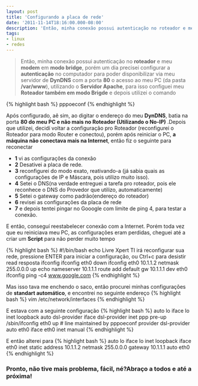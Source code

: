 ```yaml
---
layout: post
title: 'Configurando a placa de rede'
date: '2011-11-14T18:16:00.000-08:00'
description: 'Então, minha conexão possui autenticação no roteador e meu modem em modo bridge, porém um dia precisei configurar a autenticação no computador para poder disponibilizar via meu servidor de DynDNS'
tags:
- linux
- redes
---
```


> Então, minha conexão possui autenticação no __roteador__ e meu __modem__ em __modo bridge__, porém um dia precisei configurar a __autenticação__ no computador para poder disponibilizar via meu servidor de __DynDNS__ com a porta __80__ o acesso ao meu PC (da pasta __/var/www__), utilizando o __Servidor Apache__, para isso configuei meu __Roteador também em modo Brigde__ e depois utilizei o comando

{% highlight bash %}
pppoeconf
{% endhighlight %}

Após configurado, aê sim, ao digitar o endereço do meu __DynDNS__, batia na porta __80 do meu PC e não mais no Roteador (Utilizando o No-IP)__ .Depois que utilizei, decidí voltar a configuração pro Roteador (reconfigurei o Roteador para modo Router e conectou), porém após reiniciar o PC, __a máquina não conectava mais na Internet__, então fiz o seguinte para reconectar

- __1__ vi as configurações da conexão
- __2__ Desativei a placa de rede.
- __3__ reconfigurei do modo exato, reativando-a (já sabia quais as configurações de IP e Máscara, pois utilizo muito isso).
- __4__ Setei o DNS(na verdade entreguei a tarefa pro roteador, pois ele reconhece o DNS do Provedor que utilizo, automaticamente)
- __5__ Setei o gateway como padrão(endereço do roteador)
- __6__ revisei as configurações da placa de rede
- __7__ e depois tentei pingar no Gooogle com limite de ping 4, para testar a conexão.

E então, conseguí reestabelecer conexão com a Internet. Porém toda vez que eu reiniciava meu PC, as configurações eram perdidas, cheguei até a criar um __Script__ para não perder muito tempo

{% highlight bash %}
#!/bin/bash
echo Livre Xpert TI irá reconfigurar sua rede, pressione ENTER para iniciar a configuração, ou Ctrl+c para desistir
read resposta
ifconfig
ifconfig eth0 down
ifconfig eth0 10.1.1.2 netmask 255.0.0.0 up
echo nameserver 10.1.1.1
route add default gw 10.1.1.1 dev eth0
ifconfig
ping -c4 www.google.com
{% endhighlight %}

Mas isso tava me enchendo o saco, então procurei minhas configurações de __standart automático__, e encontrei no seguinte endereço
{% highlight bash %}
vim /etc/network/interfaces
{% endhighlight %}

E estava com a seguinte configuração
{% highlight bash %}
auto lo
iface lo inet loopback
auto dsl-provider
iface dsl-provider inet ppp
pre-up /sbin/ifconfig eth0 up # line maintained by pppoeconf
provider dsl-provider
auto eth0
iface eth0 inet manual
{% endhighlight %}

E então alterei para
{% highlight bash %}
auto lo
iface lo inet loopback
iface eth0 inet static
address 10.1.1.2
netmask 255.0.0.0
gateway 10.1.1.1
auto eth0
{% endhighlight %}

### Pronto, não tive mais problema, fácil, né?Abraço a todos e até a próxima!

<script async src="https://pagead2.googlesyndication.com/pagead/js/adsbygoogle.js"></script>

<!-- Informat -->
<ins class="adsbygoogle"
 style="display:block"
 data-ad-client="ca-pub-2838251107855362"
 data-ad-slot="2327980059"
 data-ad-format="auto"
 data-full-width-responsive="true"></ins>

<script>
(adsbygoogle = window.adsbygoogle || []).push({});
</script>

